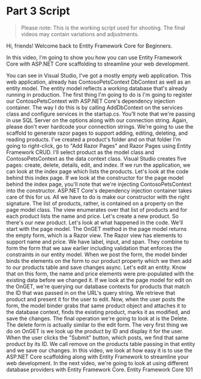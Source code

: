 # Part 3 Script

> Please note: This is the working script used for shooting. The final videos may contain variations and adjustments.

Hi, friends! Welcome back to Entity Framework Core for Beginners.

In this video, I'm going to show you how you can use Entity Framework Core with ASP.NET Core scaffolding to streamline your web development.

You can see in Visual Studio,
I've got a mostly empty web application.
This web application, already has
ContosoPetsContext DbContext as well as an entity model.
The entity model reflects
a working database that's already running in production.
The first thing I'm going to do is I'm going to register
our ContosoPetsContext with ASP.NET
Core's dependency injection container.
The way I do this is by calling AddDbContext on
the services class and configure services in the startup.cs.
You'll note that we're passing in use
SQL Server on the options along with our connection string.
Again, please don't ever hardcode your connection strings.
We're going to use the scaffold to generate
razor pages to support adding,
editing, deleting, and reading products.
I've created a product's folder and on
that folder I'm going to right-click,
go to "Add Razor Pages"
and Razor Pages using Entity Framework CRUD.
I'll select product as
the model class and ContosoPetsContext as the data context class.
Visual Studio creates five pages: create,
delete, details, edit, and index.
If we run the application,
we can look at the index page which lists the products.
Let's look at the code behind this index page.
If we look at the constructor for
the page model behind the index page,
you'll note that we're injecting
ContosoPetsContext into the constructor.
ASP.NET Core's dependency injection
container takes care of this for us.
All we have to do is make
our constructor with the right signature.
The list of products, rather,
is contained on a property on the page model class.
The view enumerates over that list of products
and for each product lists the name and price.
Let's create a new product.
So there's our new product.
Let's look at what happened in the code.
We'll start with the page model.
The OnGET method in the page model returns
the empty form, which is a Razor view.
The Razor view has elements to support name and price.
We have label, input, and span.
They combine to form the form that we saw earlier including
validation that enforces the constraints in our entity model.
When we post the form,
the model binder binds the elements on the form to
our product property which we then
add to our products table and save changes async.
Let's edit an entity. Know that on this form,
the name and price elements were
pre-populated with the existing data before we changed it.
If we look at the page model for edit on the OnGET,
we're querying our database contexts for products that match
the ID that was passed in on the URL's query string.
We retrieve that product and present it for the user to edit.
Now, when the user posts the form,
the model binder grabs
that same product object and attaches it to the database context,
finds the existing product,
marks it as modified, and save the changes.
The final operation we're going to look at is the Delete.
The delete form is actually similar to the edit form.
The very first thing we do on OnGET is we look up
the product by ID and display it for the user.
When the user clicks the "Submit" button,
which posts, we find that same product by its ID.
We call remove on the products table
passing in that entity and we save our changes.
In this video, we look at how easy it is to use the ASP.NET
Core scaffolding along with
Entity Framework to streamline your web development.
In the next video, we're going to look at using
different database providers with Entity Framework Core.
Entity Framework Core 101